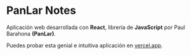 # PanLar Notes

Aplicación web desarrollada con **React**, librería de **JavaScript** por Paul Barahona **(PanLar)**.

Puedes probar esta genial e intuitiva aplicación en [vercel.app](https://react-notes-panlar.vercel.app).
